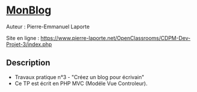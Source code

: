 # [MonBlog](https://github.com/Pierrot727/PHP-OpenClassrooms-CDPM-Dev-Projet-3.git)

Auteur : Pierre-Emmanuel Laporte

Site en ligne : https://www.pierre-laporte.net/OpenClassrooms/CDPM-Dev-Projet-3/index.php

## Description

* Travaux pratique n°3 - "Créez un blog pour écrivain"
* Ce TP est écrit en PHP MVC (Modéle Vue Controleur).

